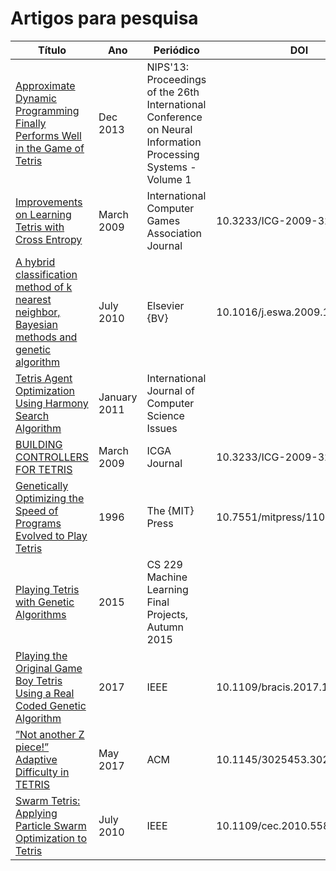 # Artigos para pesquisa
| Título | Ano | Periódico | DOI |
|-|-|-|-|
| [Approximate Dynamic Programming Finally Performs Well in the Game of Tetris](http://papers.nips.cc/paper/5190-approximate-dynamic-programming-finally-performs-well-in-the-game-of-tetris.pdf)  | Dec 2013 | NIPS'13: Proceedings of the 26th International Conference on Neural Information Processing Systems - Volume 1  | |
| [Improvements on Learning Tetris with Cross Entropy](https://hal.inria.fr/inria-00418930/document) | March 2009 | International Computer Games Association Journal | 10.3233/ICG-2009-32104 |
| [A hybrid classification method of k nearest neighbor, Bayesian methods and genetic algorithm](https://scihub.wikicn.top/https://doi.org/10.1016/j.eswa.2009.12.004) | July 2010 | Elsevier {BV} | 10.1016/j.eswa.2009.12.004 |
| [Tetris Agent Optimization Using Harmony Search Algorithm](http://citeseerx.ist.psu.edu/viewdoc/download?doi=10.1.1.402.7770&rep=rep1&type=pdf#page=45) | January 2011 |  International Journal of Computer Science Issues | |
| [BUILDING CONTROLLERS FOR TETRIS](https://scihub.wikicn.top/10.3233/ICG-2009-32102) | March 2009 | ICGA Journal | 10.3233/ICG-2009-32102 | 
| [Genetically Optimizing the Speed of Programs Evolved to Play Tetris](http://citeseerx.ist.psu.edu/viewdoc/download?doi=10.1.1.360.665&rep=rep1&type=pdf) | 1996 | The {MIT} Press | 10.7551/mitpress/1109.003.0020    |
| [Playing Tetris with Genetic Algorithms](http://cs229.stanford.edu/proj2015/238_report.pdf)  | 2015 | CS 229 Machine Learning Final Projects, Autumn 2015  | | 
| [Playing the Original Game Boy Tetris Using a Real Coded Genetic Algorithm](https://scihub.wikicn.top/10.1109/BRACIS.2017.15) | 2017| IEEE | 10.1109/bracis.2017.15 | 
| [”Not another Z piece!” Adaptive Difficulty in TETRIS](http://user.ceng.metu.edu.tr/~tcan/se542_f1718/Schedule/reading4.pdf) | May 2017 | ACM | 10.1145/3025453.3025721 | 
| [Swarm Tetris: Applying Particle Swarm Optimization to Tetris](https://scihub.wikicn.top/10.1109/CEC.2010.5586033) | July 2010 | IEEE | 10.1109/cec.2010.5586033 |

